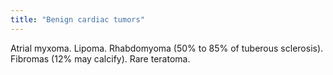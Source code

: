 ```yaml
---
title: "Benign cardiac tumors"
---
```

Atrial myxoma. Lipoma. Rhabdomyoma (50% to 85% of tuberous sclerosis). Fibromas (12% may calcify). Rare teratoma.

